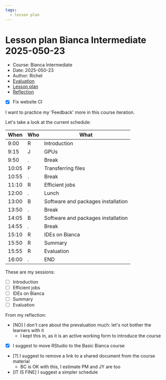 ```yaml
---
tags:
  - lesson plan
---
```


# Lesson plan Bianca Intermediate 2025-050-23

- Course: Bianca Intermediate
- Date: 2025-050-23
- Author: Richel
- [Evaluation](../../evaluations/20250523/README.md)
- [Lesson plan](../../lesson_plans/20250523/20250523_richel.md)
- [Reflection](../../reflections/20250523/20250523_richel.md)

- [x] Fix website CI

I want to practice my 'Feedback' more in this course iteration.

Let's take a look at the current schedule:

When | Who  | What
-----|------|-------------------------
9:00 | R    | Introduction
9:15 | J    | GPUs
9:50 | .    | Break
10:05| P    | Transferring files
10:55| .    | Break
11:10| R    | Efficient jobs
12:00| .    | Lunch
13:00| B    | Software and packages installation
13:50| .    | Break
14:05| B    | Software and packages installation
14:55| .    | Break
15:10| R    | IDEs on Bianca
15:50| R    | Summary
15:55| R    | Evaluation
16:00| .    | END

These are my sessions:

- [ ] Introduction
- [ ] Efficient jobs
- [ ] IDEs on Bianca
- [ ] Summary
- [ ] Evaluation

From my reflection:

- [NO] I don't care about the prevaluation much: let's not
  bother the learners with it
    - I kept this in, as it is an active working form to introduce the course
- [x] I suggest to move RStudio to the Basic Bianca course

- [?] I suggest to remove a link to a shared document from the course material
    - BC is OK with this, I estimate PM and JY are too
- [IT IS FINE] I suggest a simpler schedule




